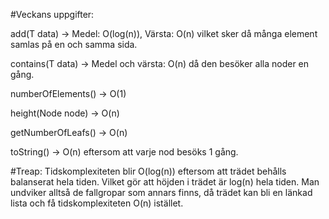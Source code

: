 #Veckans uppgifter:

add(T data) -> Medel: O(log(n)), Värsta: O(n) vilket sker då många element samlas på en och samma sida.

contains(T data) -> Medel och värsta: O(n) då den besöker alla noder en gång.

numberOfElements() -> O(1) 

height(Node<T> node) -> O(n)

getNumberOfLeafs() -> O(n)

toString() -> O(n) eftersom att varje nod besöks 1 gång.

#Treap:
Tidskomplexiteten blir O(log(n)) eftersom att trädet behålls balanserat hela tiden. Vilket gör att höjden i trädet är log(n) hela tiden. Man undviker alltså de fallgropar som annars finns, då trädet kan bli en länkad lista och få tidskomplexiteten O(n) istället.


